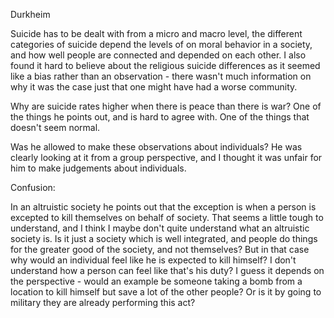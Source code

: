 Durkheim

Suicide has to be dealt with from a micro and macro level, the different categories of suicide depend the levels of on moral behavior in a society, and how well people are connected and depended on each other. I also found it hard to believe about the religious suicide differences as it seemed like a bias rather than an observation - there wasn't much information on why it was the case just that one might have had a worse community.

Why are suicide rates higher when there is peace than there is war? One of the things he points out, and is hard to agree with. One of the things that doesn't seem normal. 

Was he allowed to make these observations about individuals? He was clearly looking at it from a group perspective, and I thought it was unfair for him to make judgements about individuals. 

Confusion:

In an altruistic society he points out that the exception is when a person is excepted to kill themselves on behalf of society. That seems a little tough to understand, and I think I maybe don't quite understand what an altruistic society is. Is it just a society which is well integrated, and people do things for the greater good of the society, and not themselves? But in that case why would an individual feel like he is expected to kill himself? I don't understand how a person can feel like that's his duty? I guess it depends on the perspective - would an example be someone taking a bomb from a location to kill himself but save a lot of the other people? Or is it by going to military they are already performing this act?
